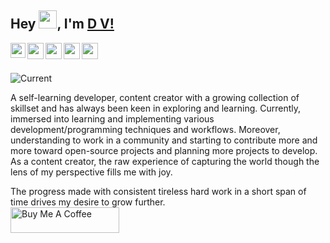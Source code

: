 ## Hey <img src="https://github.com/TheDudeThatCode/TheDudeThatCode/blob/master/Assets/Hi.gif" width="29px">, I'm [D V!](https://bio.link/voyd/) 

<a href="https://www.linkedin.com/in/darhkvoyd/">
  <img align="left" width="24px" src="https://cdn-icons-png.flaticon.com/512/174/174857.png"  />
</a>
<a href="https://twitter.com/darhkvoyd">
  <img align="left" width="26px" src="https://logodownload.org/wp-content/uploads/2014/09/twitter-logo-6.png" />
</a>
<a href="mailto:business.darhkvoyd@gmail.com">
  <img align="left" width="26px" src="https://cdn-icons-png.flaticon.com/512/281/281769.png" />
</a>
<a href="https://www.youtube.com/channel/UClREirxLVsfIT1IbqsFF-uw">
  <img align="left" width="26px" src="https://i.pinimg.com/originals/46/02/cb/4602cbc18967da9c1eba7452905cd99b.png" />
</a>
<a href="https://www.instagram.com/darhkvoyd/">
  <img align="left" width="26px" src="https://upload.wikimedia.org/wikipedia/commons/thumb/a/a5/Instagram_icon.png/1024px-Instagram_icon.png" />
</a>

<br />
<br />

![Current](https://user-images.githubusercontent.com/77478658/151652956-17981c6e-1b64-48ba-b34d-53ded39a4a0a.png)

A self-learning developer, content creator with a growing collection of skillset and has always been keen in exploring and learning.
Currently, immersed into learning and implementing various development/programming techniques and workflows. Moreover, understanding to work in a community and starting to contribute more and more toward open-source projects and planning more projects to develop.
As a content creator, the raw experience of capturing the world though the lens of my perspective fills me with joy.  

The progress made with consistent tireless hard work in a short span of time drives my desire to grow further.  
<a href="https://www.buymeacoffee.com/darhkvoyd" target="_blank"><img src="https://cdn.buymeacoffee.com/buttons/default-orange.png" alt="Buy Me A Coffee" height="41" width="174"></a>



